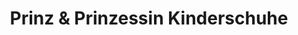 ---
title: "Prinz & Prinzessin Kinderschuhe"
url: /buchholz-in-der-nordheide/prinz-und-prinzessin-kinderschuhe/
shop: Schuhe
---